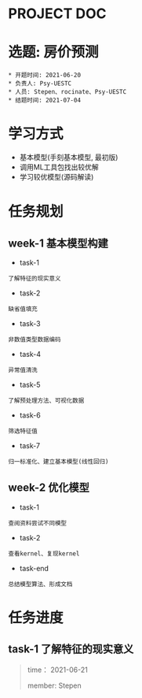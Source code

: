 # PROJECT DOC

# 选题: 房价预测
```
* 开题时间: 2021-06-20
* 负责人: Psy-UESTC
* 人员: Stepen、rocinate、Psy-UESTC
* 结题时间: 2021-07-04
```
# 学习方式
* 基本模型(手刻基本模型, 最初版)
* 调用ML工具包找出较优解
* 学习较优模型(源码解读)



# 任务规划

## week-1 基本模型构建
* task-1 
```
了解特征的现实意义
```
* task-2
```
缺省值填充
```
* task-3
```
非数值类型数据编码
```
* task-4
```
异常值清洗
```

* task-5
```
了解预处理方法、可视化数据
```

* task-6
```
筛选特征值
```

* task-7
```
归一标准化、建立基本模型(线性回归)
```

## week-2 优化模型

* task-1
```
查阅资料尝试不同模型
```

* task-2
```
查看kernel、复现kernel
```

* task-end
```
总结模型算法、形成文档
```



# 任务进度

## task-1  了解特征的现实意义

> time： 2021-06-21
>
> member:  Stepen
>
>  



